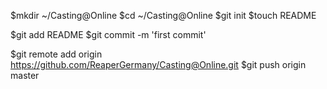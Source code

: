 $mkdir ~/Casting@Online
$cd ~/Casting@Online
$git init
$touch README

$git add README
$git commit -m 'first commit'

$git remote add origin https://github.com/ReaperGermany/Casting@Online.git
$git push origin master

